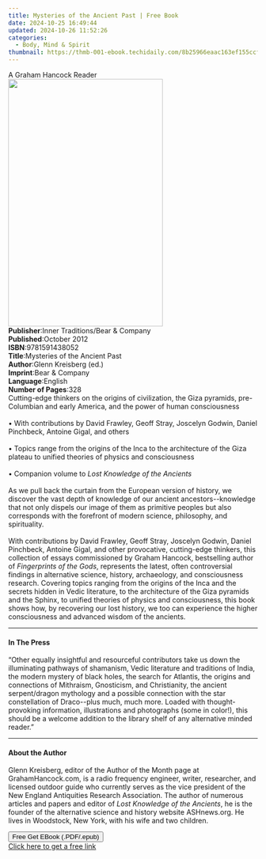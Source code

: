 ```yaml
---
title: Mysteries of the Ancient Past | Free Book
date: 2024-10-25 16:49:44
updated: 2024-10-26 11:52:26
categories:
  - Body, Mind & Spirit
thumbnail: https://thmb-001-ebook.techidaily.com/8b25966eaac163ef155ccf1924fc3bdb20f42023901b77e65caa70a1cd629406.jpg
---
```

<main id="book-container">
  <div class="flex flex-col">
    <div class="book-brief flex-1 py-6 px-4 sm:p-6 md:py-10 md:px-8">
      <!-- brief-->
      <div class="book-brief-main">A Graham Hancock Reader</div>
    </div>
    <div
      class="book-meta-info flex-1 grid gap-4 col-start-1 col-end-3 row-start-1 sm:mb-6 sm:grid-cols-4 lg:gap-6 lg:col-start-2 lg:row-end-6 lg:row-span-6 lg:mb-0"
    >
      <div
        class="book-meta-info-left place-content-center mt-4 p-4 text-sm leading-6 col-start-2 col-span-2 dark:text-slate-400"
      >
        <img
          class="w-full h-500 object-cover rounded-lg sm:h-255 sm:col-span-2 lg:col-span-full"
          src="https://img-001-ebook.techidaily.com/cf64ce4b882a7878ffb7c7c8d7854285251bdc5285afe56a8ef1e44762eaf9d8.jpg"
          alt=""
          width="312"
          height="500"
        />
      </div>
      <div
        class="book-meta-info-right mt-2 col-start-1 row-start-2 col-span-3 self-center"
      >
        <!-- meta data  -->
        <div class="flex flex-col px-4 md:px-8">
          <div class="flex-1">
            <strong>Publisher</strong>:<span class="px-2"
              >Inner Traditions/Bear &amp; Company</span
            >
          </div>
          <div class="flex-1">
            <strong>Published</strong>:<span class="px-2">October 2012</span>
          </div>
          <div class="flex-1">
            <strong>ISBN</strong>:<span class="px-2">9781591438052</span>
          </div>
          <div class="flex-1">
            <strong>Title</strong>:<span class="px-2"
              >Mysteries of the Ancient Past</span
            >
          </div>
          <div class="flex-1">
            <strong>Author</strong>:<span class="px-2"
              >Glenn Kreisberg (ed.)</span
            >
          </div>
          <div class="flex-1">
            <strong>Imprint</strong>:<span class="px-2"
              >Bear &amp; Company</span
            >
          </div>
          <div class="flex-1">
            <strong>Language</strong>:<span class="px-2">English</span>
          </div>
          <div class="flex-1">
            <strong>Number of Pages</strong>:<span class="px-2">328</span>
          </div>
        </div>
      </div>
    </div>
    <div class="book-description flex-1 py-6 px-4 sm:p-6 md:py-10 md:px-8">
      <div class="book-description-main">
        <div accordion-content="" id="description">
          Cutting-edge thinkers on the origins of civilization, the Giza
          pyramids, pre-Columbian and early America, and the power of human
          consciousness <br />
          <br />• With contributions by David Frawley, Geoff Stray, Joscelyn
          Godwin, Daniel Pinchbeck, Antoine Gigal, and others <br />
          <br />• Topics range from the origins of the Inca to the architecture
          of the Giza plateau to unified theories of physics and consciousness
          <br />
          <br />• Companion volume to <i>Lost Knowledge of the Ancients</i>
          <br />
          <br />As we pull back the curtain from the European version of
          history, we discover the vast depth of knowledge of our ancient
          ancestors--knowledge that not only dispels our image of them as
          primitive peoples but also corresponds with the forefront of modern
          science, philosophy, and spirituality. <br />
          <br />With contributions by David Frawley, Geoff Stray, Joscelyn
          Godwin, Daniel Pinchbeck, Antoine Gigal, and other provocative,
          cutting-edge thinkers, this collection of essays commissioned by
          Graham Hancock, bestselling author of <i>Fingerprints of the Gods</i>,
          represents the latest, often controversial findings in alternative
          science, history, archaeology, and consciousness research. Covering
          topics ranging from the origins of the Inca and the secrets hidden in
          Vedic literature, to the architecture of the Giza pyramids and the
          Sphinx, to unified theories of physics and consciousness, this book
          shows how, by recovering our lost history, we too can experience the
          higher consciousness and advanced wisdom of the ancients.
        </div>
        <div class="accordion-fader"></div>
      </div>
    </div>
    <div class="book-excerpts flex-1 py-6 px-4 sm:p-6 md:py-10 md:px-8">
      <!-- excerpts-->
      <div class="book-excerpts-main">
        <hr />
        <h4 class="placeholder placeholder-heading">
          <span>In The Press</span>
        </h4>
        <p>
          “Other equally insightful and resourceful contributors take us down
          the illuminating pathways of shamanism, Vedic literature and
          traditions of India, the modern mystery of black holes, the search for
          Atlantis, the origins and connections of Mithraism, Gnosticism, and
          Christianity, the ancient serpent/dragon mythology and a possible
          connection with the star constellation of Draco--plus much, much more.
          Loaded with thought-provoking information, illustrations and
          photographs (some in color!), this should be a welcome addition to the
          library shelf of any alternative minded reader.”
        </p>
      </div>
    </div>
    <div class="book-about-author flex-1 py-6 px-4 sm:p-6 md:py-10 md:px-8">
      <!-- about author-->
      <div class="book-main-author-main">
        <hr />
        <h4 class="placeholder placeholder-heading">
          <span>About the Author</span>
        </h4>
        <p>
          Glenn Kreisberg, editor of the Author of the Month page at
          GrahamHancock.com, is a radio frequency engineer, writer, researcher,
          and licensed outdoor guide who currently serves as the vice president
          of the New England Antiquities Research Association. The author of
          numerous articles and papers and editor of
          <i>Lost Knowledge of the Ancients</i>, he is the founder of the
          alternative science and history website ASHnews.org. He lives in
          Woodstock, New York, with his wife and two children.
        </p>
      </div>
    </div>
    <div class="book-free-get flex-1 py-6 px-4 sm:p-6 md:py-10 md:px-8">
      <button
        id="btn-free-get"
        class="bg-blue-500 hover:bg-blue-700 text-white font-bold py-2 px-4 rounded"
      >
        Free Get EBook (.PDF/.epub)
      </button>
      <div id="countdown-display" class="px-2 text-lg mt-2"></div>
      <a
        id="free-link"
        class="hidden bg-blue-500 hover:bg-blue-700 text-white font-bold py-2 px-4 rounded"
        href="https://www.ebooks.com/en-us/book/95782319/mysteries-of-the-ancient-past/glenn-kreisberg/"
        target="_blank"
        >Click here to get a free link</a
      >
    </div>
    <script>
      let countdownTime = 0;
      let countdownInterval = null;
      document
        .getElementById('btn-free-get')
        .addEventListener('click', startCountdown);
      function startCountdown() {
        countdownTime = new Date().getTime() + 60000 * 3;
        countdownInterval = setInterval(updateCountdown, 1000);
        document.getElementById('btn-free-get').disabled = true;
        document
          .getElementById('btn-free-get')
          .classList.add('bg-gray-500', 'cursor-not-allowed');
      }
      function updateCountdown() {
        let currentTime = new Date().getTime();
        let timeLeft = countdownTime - currentTime;
        let secondsLeft = Math.floor(timeLeft / 1000);
        document.getElementById('countdown-display').innerHTML =
          `Remaining time: ${secondsLeft} seconds.`;
        if (secondsLeft <= 0) {
          clearInterval(countdownInterval);
          document.getElementById('btn-free-get').classList.add('hidden');
          document.getElementById('free-link').classList.remove('hidden');
          document.getElementById('countdown-display').innerHTML = '';
        }
      }
    </script>
  </div>
</main>
